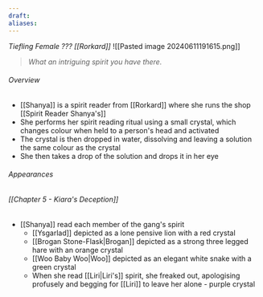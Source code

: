 ```yaml
---
draft: 
aliases:
---
```

*Tiefling Female ??? [[Rorkard]]*
![[Pasted image 20240611191615.png]]
> *What an intriguing spirit you have there.*
###### Overview
- [[Shanya]] is a spirit reader from [[Rorkard]] where she runs the shop [[Spirit Reader Shanya's]]
- She performs her spirit reading ritual using a small crystal, which changes colour when held to a person's head and activated
- The crystal is then dropped in water, dissolving and leaving a solution the same colour as the crystal
- She then takes a drop of the solution and drops it in her eye
###### Appearances
###### [[Chapter 5 - Kiara's Deception]]
- [[Shanya]] read each member of the gang's spirit
	- [[Ysgarlad]] depicted as a lone pensive lion with a red crystal
	- [[Brogan Stone-Flask|Brogan]] depicted as a strong three legged hare with an orange crystal
	- [[Woo Baby Woo|Woo]] depicted as an elegant white snake with a green crystal
	- When she read [[Liri|Liri's]] spirit, she freaked out, apologising profusely and begging for [[Liri]] to leave her alone - purple crystal